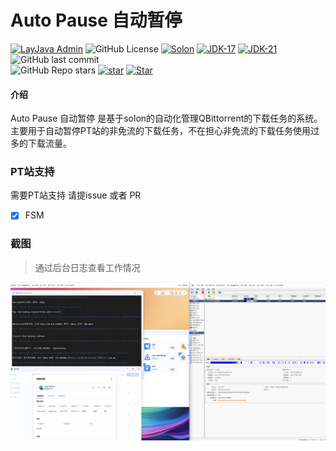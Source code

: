 # Auto Pause 自动暂停

[![LayJava Admin](https://img.shields.io/badge/Auto_Pause-1.0.0-success.svg)](https://gitee.com/chengliang4810/layjava-admin)
![GitHub License](https://img.shields.io/github/license/chengliang4810/auto-pause)
[![Solon](https://img.shields.io/badge/Solon-3.0.9-blue.svg)]()
[![JDK-17](https://img.shields.io/badge/JDK-17-green.svg)]()
[![JDK-21](https://img.shields.io/badge/JDK-21-green.svg)]()
<br>
![GitHub last commit](https://img.shields.io/github/last-commit/chengliang4810/auto-pause)
<br>
![GitHub Repo stars](https://img.shields.io/github/stars/chengliang4810/layjava-admin)
[![star](https://gitee.com/opensolon/layjava-admin/badge/star.svg?theme=dark)](https://gitee.com/opensolon/layjava-admin/stargazers)
[![Star](https://gitcode.com/chengliang4810/layjava-admin/star/badge.svg)](https://gitcode.com/chengliang4810/auto-pause)


#### 介绍
Auto Pause 自动暂停 是基于solon的自动化管理QBittorrent的下载任务的系统。
主要用于自动暂停PT站的非免流的下载任务，不在担心非免流的下载任务使用过多的下载流量。

### PT站支持

需要PT站支持 请提issue 或者 PR

- [x] FSM

### 截图
> 通过后台日志查看工作情况

![img.png](docs/img.png)
